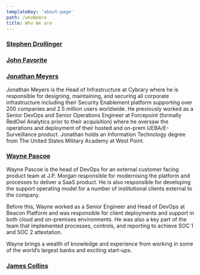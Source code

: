 ```yaml
---
templateKey: 'about-page'
path: /whoWeAre
title: Who We are
---
```

### [Stephen Drollinger](https://github.com/)



### [John Favorite](https://github.com/OldCrowEW)



### [Jonathan Meyers](https://github.com/jmymy)

Jonathan Meyers is the Head of Infrastructure at Cybrary where he is responsible for designing, maintaining, and securing all corporate infrastructure including their Security Enablement platform supporting over 200 companies and 2.5 million users worldwide. He previously worked as a Senior DevOps and Senior Operations Engineer at Forcepoint (formally RedOwl Analytics prior to their acquisition) where he oversaw the operations and deployment of their hosted and on-prem UEBA/E-Surveillance product. Jonathan holds an Information Technology degree from The United States Military Academy at West Point.

### [Wayne Pascoe](https://github.com/WTPascoe)

Wayne Pascoe is the head of DevOps for an external customer facing product team at J.P. Morgan responsible for modernising the platform and processes to deliver a SaaS product. He is also responsible for developing the support operating model for a number of institutional clients external to the company.

Before this, Wayne worked as a Senior Engineer and Head of DevOps at Beacon Platform and was responsible for client deployments and support in both cloud and on-premises environments. He was also a key part of the team that implemented processes, controls, and reporting to achieve SOC 1 and SOC 2 attestation.

Wayne brings a wealth of knowledge and experience from working in some of the world’s largest banks and exciting start-ups.

### [James Collins](https://github.com/jracollins)


